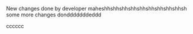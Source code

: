 New changes done by developer
maheshhshhshhshhshhshhshhshhshhsh
some more changes dondddddddeddd


cccccc

